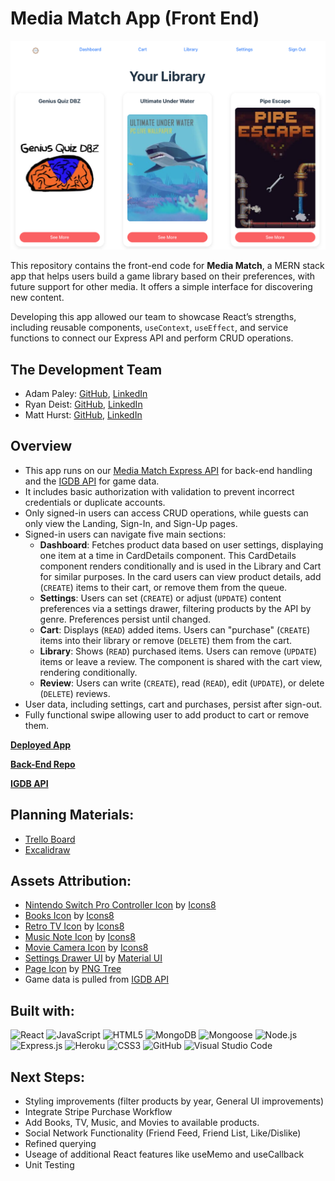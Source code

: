 # Media Match App (Front End)

![Show Page Screenshot](public/Library.png)

This repository contains the front-end code for **Media Match**, a MERN stack app that helps users build a game library based on their preferences, with future support for other media. It offers a simple interface for discovering new content.  

Developing this app allowed our team to showcase React’s strengths, including reusable components, `useContext`, `useEffect`, and service functions to connect our Express API and perform CRUD operations.  


## The Development Team
- Adam Paley: [GitHub](https://github.com/adampaley), [LinkedIn](https://www.linkedin.com/in/adampaley/)
- Ryan Deist: [GitHub](https://github.com/ryandeist), [LinkedIn](https://www.linkedin.com/in/ryantdeist/)
- Matt Hurst: [GitHub](https://github.com/mhurst66), [LinkedIn](https://www.linkedin.com/in/matthew-hurst-85627b56/)

## Overview
- This app runs on our [Media Match Express API](https://github.com/adampaley/mern-media-match-back-end) for back-end handling and the [IGDB API](https://api-docs.igdb.com/#getting-started) for game data.  
- It includes basic authorization with validation to prevent incorrect credentials or duplicate accounts.  
- Only signed-in users can access CRUD operations, while guests can only view the Landing, Sign-In, and Sign-Up pages.  
- Signed-in users can navigate five main sections:  
  - **Dashboard**: Fetches product data based on user settings, displaying one item at a time in CardDetails component. This CardDetails component renders conditionally and is used in the Library and Cart for similar purposes. In the card users can view product details, add (`CREATE`) items to their cart, or remove them from the queue.  
  - **Settings**: Users can set (`CREATE`) or adjust (`UPDATE`) content preferences via a settings drawer, filtering products by the API by genre. Preferences persist until changed.  
  - **Cart**: Displays (`READ`) added items. Users can "purchase" (`CREATE`) items into their library or remove (`DELETE`) them from the cart.  
  - **Library**: Shows (`READ`) purchased items. Users can remove (`UPDATE`) items or leave a review. The component is shared with the cart view, rendering conditionally.  
  - **Review**: Users can write (`CREATE`), read (`READ`), edit (`UPDATE`), or delete (`DELETE`) reviews.  
- User data, including settings, cart and purchases, persist after sign-out.
- Fully functional swipe allowing user to add product to cart or remove them.

[**Deployed App**](https://media-match.netlify.app/)

[**Back-End Repo**](https://github.com/adampaley/mern-media-match-back-end)

[**IGDB API**](https://api-docs.igdb.com/#getting-started)

## Planning Materials:
- [Trello Board](https://trello.com/b/a6q0CveD/mediamatch)
- [Excalidraw](https://excalidraw.com/#room=e85b8168469433527c79,5qeao3pG57lc7VZd0PgBRg)

## Assets Attribution:
- [Nintendo Switch Pro Controller Icon](https://icons8.com/icon/51F0o6bWwYMt/nintendo-switch-pro-controller) by [Icons8](https://icons8.com)
- [Books Icon](https://icons8.com/icon/37814/books) by [Icons8](https://icons8.com)
- [Retro TV Icon](https://icons8.com/icon/2772/retro-tv) by [Icons8](https://icons8.com)
- [Music Note Icon](https://icons8.com/icon/12654/musical-note) by [Icons8](https://icons8.com)
- [Movie Camera Icon](https://icons8.com/icon/624/documentary) by [Icons8](https://icons8.com)
- [Settings Drawer UI](https://mui.com/material-ui/api/drawer/) by [Material UI](https://mui.com/)
- [Page Icon](https://pngtree.com/freepng/red-and-black-logo_5517319.html) by [PNG Tree](https://pngtree.com/)
- Game data is pulled from [IGDB API](https://api-docs.igdb.com/#getting-started)


## Built with:
![React](https://img.shields.io/badge/react-%2361DAFB?style=for-the-badge&logo=react&logoColor=black)
![JavaScript](https://img.shields.io/badge/javascript-%23323330.svg?style=for-the-badge&logo=javascript&logoColor=%23F7DF1E)
![HTML5](https://img.shields.io/badge/html5-%23E34F26.svg?style=for-the-badge&logo=html5&logoColor=white)
![MongoDB](https://img.shields.io/badge/MongoDB-%2347A248?style=for-the-badge&logo=mongodb&logoColor=white)
![Mongoose](https://img.shields.io/badge/Mongoose-%23F04D35?style=for-the-badge&logo=mongoosedotws&logoColor=white)
![Node.js](https://img.shields.io/badge/node.js-%235FA04E?style=for-the-badge&logo=nodedotjs&logoColor=white)
![Express.js](https://img.shields.io/badge/express.js-%23000000?style=for-the-badge)
![Heroku](https://img.shields.io/badge/heroku-%23430098?style=for-the-badge)
![CSS3](https://img.shields.io/badge/css3-%231572B6.svg?style=for-the-badge&logo=css3&logoColor=white)
![GitHub](https://img.shields.io/badge/github-%23121011.svg?style=for-the-badge&logo=github&logoColor=white)
![Visual Studio Code](https://img.shields.io/badge/Visual%20Studio%20Code-0078d7.svg?style=for-the-badge&logo=visual-studio-code&logoColor=white)

## Next Steps:
- Styling improvements (filter products by year, General UI improvements)
- Integrate Stripe Purchase Workflow
- Add Books, TV, Music, and Movies to available products.
- Social Network Functionality (Friend Feed, Friend List, Like/Dislike)
- Refined querying
- Useage of additional React features like useMemo and useCallback
- Unit Testing 